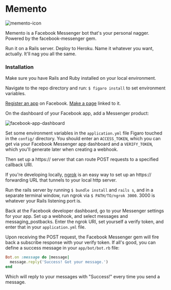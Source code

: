 # Memento

![memento-icon](http://i.imgur.com/Unydb1G.png?2)

Memento is a Facebook Messenger bot that's your personal nagger. Powered by the facebook-messenger gem.

Run it on a Rails server. Deploy to Heroku. Name it whatever you want, actually. It'll nag you all the same.

### Installation

Make sure you have Rails and Ruby installed on your local environment.

Navigate to the repo directory and run: `$ figaro install` to set environment variables.

[Register an app](https://developers.facebook.com/) on Facebook. [Make a page](https://www.facebook.com/pages/create/) linked to it.

On the dashboard of your Facebook app, add a Messenger product:

![facebook-app-dashboard](http://i.imgur.com/vsJ0RHX.png)

Set some environment variables in the `application.yml` file Figaro touched in the `config/` directory. You should enter an `ACCESS_TOKEN`, which you can get via your Facebook Messenger app dashboard and a `VERIFY_TOKEN`, which you'll generate later when creating a webhook. 

Then set up a https:// server that can route POST requests to a specified callback URI.

If you're developing locally, [ngrok](https://ngrok.com/) is an easy way to set up an https:// forwarding URL that tunnels to your local http server.

Run the rails server by running `$ bundle install` and `rails s`, and in a separate terminal window, run ngrok via `$ PATH/TO/ngrok 3000`. 3000 is whatever your Rails listening port is.

Back at the Facebook developer dashboard, go to your Messenger settings for your app. Set up a webhook, and select messages and messaging_postbacks. Enter the ngrok URI, set yourself a verify token, and enter that in your `application.yml` file.

Upon receiving the POST request, the Facebook Messenger gem will fire back a subscribe response with your verify token. If all's good, you can define a success message in your `app/bot/bot.rb` file:

```Ruby
Bot.on :message do |message|
  message.reply('Success! Got your message.')
end
```

Which will reply to your messages with "Success!" every time you send a message.
